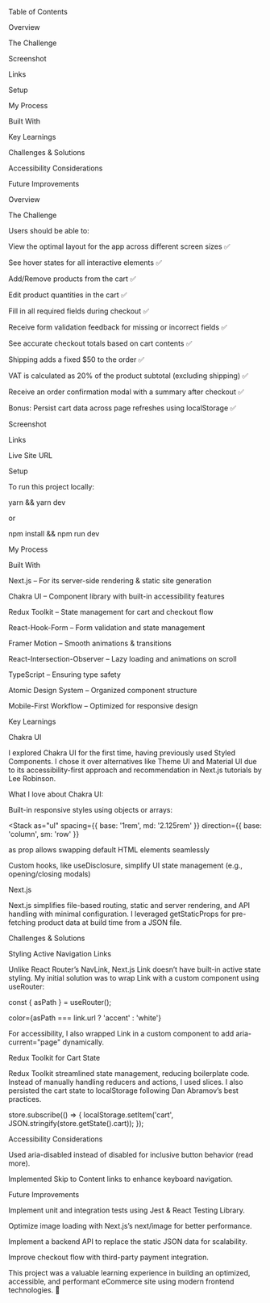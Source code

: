Table of Contents

Overview

The Challenge

Screenshot

Links

Setup

My Process

Built With

Key Learnings

Challenges & Solutions

Accessibility Considerations

Future Improvements

Overview

The Challenge

Users should be able to:

View the optimal layout for the app across different screen sizes ✅

See hover states for all interactive elements ✅

Add/Remove products from the cart ✅

Edit product quantities in the cart ✅

Fill in all required fields during checkout ✅

Receive form validation feedback for missing or incorrect fields ✅

See accurate checkout totals based on cart contents ✅

Shipping adds a fixed $50 to the order ✅

VAT is calculated as 20% of the product subtotal (excluding shipping) ✅

Receive an order confirmation modal with a summary after checkout ✅

Bonus: Persist cart data across page refreshes using localStorage ✅

Screenshot



Links

Live Site URL

Setup

To run this project locally:

yarn && yarn dev

or

npm install && npm run dev

My Process

Built With

Next.js – For its server-side rendering & static site generation

Chakra UI – Component library with built-in accessibility features

Redux Toolkit – State management for cart and checkout flow

React-Hook-Form – Form validation and state management

Framer Motion – Smooth animations & transitions

React-Intersection-Observer – Lazy loading and animations on scroll

TypeScript – Ensuring type safety

Atomic Design System – Organized component structure

Mobile-First Workflow – Optimized for responsive design

Key Learnings

Chakra UI

I explored Chakra UI for the first time, having previously used Styled Components. I chose it over alternatives like Theme UI and Material UI due to its accessibility-first approach and recommendation in Next.js tutorials by Lee Robinson.

What I love about Chakra UI:

Built-in responsive styles using objects or arrays:

<Stack
  as="ul"
  spacing={{ base: '1rem', md: '2.125rem' }}
  direction={{ base: 'column', sm: 'row' }}
>

as prop allows swapping default HTML elements seamlessly

Custom hooks, like useDisclosure, simplify UI state management (e.g., opening/closing modals)

Next.js

Next.js simplifies file-based routing, static and server rendering, and API handling with minimal configuration. I leveraged getStaticProps for pre-fetching product data at build time from a JSON file.

Challenges & Solutions

Styling Active Navigation Links

Unlike React Router’s NavLink, Next.js Link doesn’t have built-in active state styling. My initial solution was to wrap Link with a custom component using useRouter:

const { asPath } = useRouter();

color={asPath === link.url ? 'accent' : 'white'}

For accessibility, I also wrapped Link in a custom component to add aria-current="page" dynamically.

Redux Toolkit for Cart State

Redux Toolkit streamlined state management, reducing boilerplate code. Instead of manually handling reducers and actions, I used slices. I also persisted the cart state to localStorage following Dan Abramov’s best practices.

store.subscribe(() => {
  localStorage.setItem('cart', JSON.stringify(store.getState().cart));
});

Accessibility Considerations

Used aria-disabled instead of disabled for inclusive button behavior (read more).

Implemented Skip to Content links to enhance keyboard navigation.

Future Improvements

Implement unit and integration tests using Jest & React Testing Library.

Optimize image loading with Next.js’s next/image for better performance.

Implement a backend API to replace the static JSON data for scalability.

Improve checkout flow with third-party payment integration.

This project was a valuable learning experience in building an optimized, accessible, and performant eCommerce site using modern frontend technologies. 🚀

